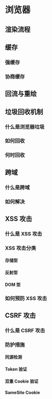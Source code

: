 # 浏览器

## 渲染流程

## 缓存

### 强缓存

### 协商缓存

## 回流与重绘

## 垃圾回收机制

### 什么是浏览器垃圾

### 如何回收

### 何时回收

## 跨域

### 什么是跨域

### 如何解决

## XSS 攻击

### 什么是 XSS 攻击

### XSS 攻击分类

#### 存储型

#### 反射型

#### DOM 型

### 如何预防 XSS 攻击

## CSRF 攻击

### 什么是 CSRF 攻击

### 防护措施

#### 同源检测

#### Token 验证

#### 双重 Cookie 验证

#### SameSite Cookie
